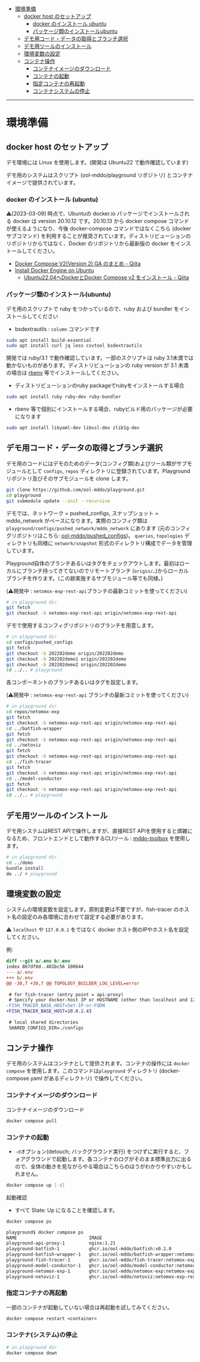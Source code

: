 <!-- TOC -->

- [環境準備](#%E7%92%B0%E5%A2%83%E6%BA%96%E5%82%99)
    - [docker host のセットアップ](#docker-host-%E3%81%AE%E3%82%BB%E3%83%83%E3%83%88%E3%82%A2%E3%83%83%E3%83%97)
        - [docker のインストール ubuntu](#docker-%E3%81%AE%E3%82%A4%E3%83%B3%E3%82%B9%E3%83%88%E3%83%BC%E3%83%AB-ubuntu)
        - [パッケージ類のインストールubuntu](#%E3%83%91%E3%83%83%E3%82%B1%E3%83%BC%E3%82%B8%E9%A1%9E%E3%81%AE%E3%82%A4%E3%83%B3%E3%82%B9%E3%83%88%E3%83%BC%E3%83%ABubuntu)
    - [デモ用コード・データの取得とブランチ選択](#%E3%83%87%E3%83%A2%E7%94%A8%E3%82%B3%E3%83%BC%E3%83%89%E3%83%BB%E3%83%87%E3%83%BC%E3%82%BF%E3%81%AE%E5%8F%96%E5%BE%97%E3%81%A8%E3%83%96%E3%83%A9%E3%83%B3%E3%83%81%E9%81%B8%E6%8A%9E)
    - [デモ用ツールのインストール](#%E3%83%87%E3%83%A2%E7%94%A8%E3%83%84%E3%83%BC%E3%83%AB%E3%81%AE%E3%82%A4%E3%83%B3%E3%82%B9%E3%83%88%E3%83%BC%E3%83%AB)
    - [環境変数の設定](#%E7%92%B0%E5%A2%83%E5%A4%89%E6%95%B0%E3%81%AE%E8%A8%AD%E5%AE%9A)
    - [コンテナ操作](#%E3%82%B3%E3%83%B3%E3%83%86%E3%83%8A%E6%93%8D%E4%BD%9C)
        - [コンテナイメージのダウンロード](#%E3%82%B3%E3%83%B3%E3%83%86%E3%83%8A%E3%82%A4%E3%83%A1%E3%83%BC%E3%82%B8%E3%81%AE%E3%83%80%E3%82%A6%E3%83%B3%E3%83%AD%E3%83%BC%E3%83%89)
        - [コンテナの起動](#%E3%82%B3%E3%83%B3%E3%83%86%E3%83%8A%E3%81%AE%E8%B5%B7%E5%8B%95)
        - [指定コンテナの再起動](#%E6%8C%87%E5%AE%9A%E3%82%B3%E3%83%B3%E3%83%86%E3%83%8A%E3%81%AE%E5%86%8D%E8%B5%B7%E5%8B%95)
        - [コンテナシステムの停止](#%E3%82%B3%E3%83%B3%E3%83%86%E3%83%8A%E3%82%B7%E3%82%B9%E3%83%86%E3%83%A0%E3%81%AE%E5%81%9C%E6%AD%A2)

<!-- /TOC -->

---

# 環境準備

## docker host のセットアップ

デモ環境には Linux を使用します。(開発は Ubuntu22 で動作確認しています)

デモ用のシステムはスクリプト (ool-mddo/playground リポジトリ) とコンテナイメージで提供されています。

### docker のインストール (ubuntu)

⚠️[2023-03-09] 時点で、Ubuntuの docker.io パッケージでインストールされる docker は version 20.10.12 です。20.10.13 から docker compose コマンドが使えるようになり、今後 docker-compose コマンドではなくこちら (docker サブコマンド) を利用することが推奨されています。ディストリビューションのリポジトリからではなく、Docker のリポジトリから最新版の docker をインストールしてください。

- [Docker Compose V2(Version 2) GA のまとめ - Qiita](https://qiita.com/zembutsu/items/d82b2ae1a511ebd6a350#docker-engine-linux-%E3%81%A7-compose-v2-%E3%82%92%E4%BD%BF%E3%81%86%E3%81%AB%E3%81%AF)
- [Install Docker Engine on Ubuntu](https://docs.docker.com/engine/install/ubuntu/#install-using-the-repository)
    - [Ubuntu22.04へDockerとDocker Compose v2 をインストール - Qiita](https://qiita.com/kujiraza/items/a8236f65e2c46735ee91)

### パッケージ類のインストール(ubuntu)

デモ用のスクリプトで ruby をつかっているので、ruby および bundler をインストールしてください

- bsdextrautils : `column` コマンドです

```bash
sudo apt install build-essential
sudo apt install curl jq less csvtool bsdextrautils
```

開発では ruby/3.1 で動作確認しています。一部のスクリプトは ruby 3.1未満では動かないものがあります。ディストリビューションの ruby version が 3.1 未満の場合は [rbenv](https://github.com/rbenv/rbenv) 等でインストールしてください。

- ディストリビューションのruby packageでrubyをインストールする場合

```bash
sudo apt install ruby ruby-dev ruby-bundler
```

- rbenv 等で個別にインストールする場合、rubyビルド用のパッケージが必要になります

```bash
sudo apt install libyaml-dev libssl-dev zlib1g-dev
```

## デモ用コード・データの取得とブランチ選択

デモ用のコードにはデモのためのデータ(コンフィグ類)およびツール類がサブモジュールとして `configs`, `repos` ディレクトリに登録されています。Playground リポジトリ及びそのサブモジュールを clone します。

```bash
git clone https://github.com/ool-mddo/playground.git
cd playground
git submodule update --init --recursive
```

デモでは、ネットワーク = pushed_configs, スナップショット = mddo_network がベースになります。実際のコンフィグ類は `playground/configs/pushed_network/mddo_network` にあります (元のコンフィグリポジトリはこちら: [ool-mddo/pushed_configs](https://github.com/ool-mddo/pushed_configs))。 `queries`, `topologies` ディレクトリも同様に `network/snapshot` 形式のディレクトリ構成でデータを管理しています。

Playground自体のブランチあるいはタグをチェックアウトします。最初はローカルにブランチ持ってきてないのでリモートブランチ (`origin/…`)からローカルブランチを作ります。(この跡実施するサブモジュール等でも同様。)

(⚠️開発中 : `netomox-exp-rest-api`ブランチの最新コミットを使ってください)

```bash
# in playground dir
git fetch
git checkout -b netomox-exp-rest-api origin/netomox-exp-rest-api
```

デモで使用するコンフィグリポジトリのブランチを用意します。

```bash
# in playground dir
cd configs/pushed_configs
git fetch
git checkout -b 202202demo origin/202202demo
git checkout -b 202202demo1 origin/202202demo
git checkout -b 202202demo2 origin/202202demo
cd ../.. # playground
```

各コンポーネントのブランチあるいはタグを設定します。

(⚠️開発中 : `netomox-exp-rest-api` ブランチの最新コミットを使ってください)

```bash
# in playground dir
cd repos/netomox-exp
git fetch
git checkout -b netomox-exp-rest-api origin/netomox-exp-rest-api
cd ../batfish-wrapper
git fetch
git checkout -b netomox-exp-rest-api origin/netomox-exp-rest-api
cd ../netoviz
git fetch
git checkout -b netomox-exp-rest-api origin/netomox-exp-rest-api
cd ../fish-tracer
git fetch
git checkout -b netomox-exp-rest-api origin/netomox-exp-rest-api
cd ../model-conductor
git fetch
git checkout -b netomox-exp-rest-api origin/netomox-exp-rest-api
cd ../.. # playground
```

## デモ用ツールのインストール

デモ用システムはREST APIで操作しますが、直接REST APIを使用すると煩雑になるため、フロントエンドとして動作するCLIツール : [mddo-toolbox](https://github.com/ool-mddo/mddo-toolbox-cli) を使用します。

```bash
# in playground dir
cd ../demo
bundle install
de ../ # playground
```

## 環境変数の設定

システムの環境変数を設定します。原則変更は不要ですが、fish-tracer のホスト名の設定のみ各環境に合わせて設定する必要があります。

⚠️ `localhost` や `127.0.0.1` をではなく docker ホスト側のIPやホスト名を設定してください。

例:

```diff
diff --git a/.env b/.env
index 867df0d..481bc56 100644
--- a/.env
+++ b/.env
@@ -30,7 +30,7 @@ TOPOLOGY_BUILDER_LOG_LEVEL=error
 
 # for fish-tracer (entry point = api-proxy)
 # Specify your docker-host IP or HOSTNAME (other than localhost and 127.0.0.1)
-FISH_TRACER_BASE_HOST=Set-IP-or-FQDN
+FISH_TRACER_BASE_HOST=10.0.2.43
 
 # local shared directories
 SHARED_CONFIGS_DIR=./configs
```

## コンテナ操作

デモ用のシステムはコンテナとして提供されます。コンテナの操作には `docker compose` を使用します。このコマンドは`playground` ディレクトリ (docker-compose.yaml があるディレクトリ) で操作してください。

### コンテナイメージのダウンロード

コンテナイメージのダウンロード

```bash
docker compose pull
```

### コンテナの起動

- `-d`オプション(detouch; バックグラウンド実行) をつけずに実行すると、フォアグラウンドで起動します。各コンテナのログがそのまま標準出力に出るので、全体の動きを見ながらやる場合はこちらのほうがわかりやすいかもしれません。

```bash
docker compose up [-d]
```

起動確認

- すべて State: Up になることを確認します。

```bash
docker compose ps
```

```diff
playground$ docker compose ps
NAME                           IMAGE                                                   COMMAND                  SERVICE             CREATED             STATUS              PORTS
playground-api-proxy-1         nginx:1.21                                              "/docker-entrypoint.…"   api-proxy           18 seconds ago      Up 12 seconds       0.0.0.0:15000->80/tcp, :::15000->80/tcp
playground-batfish-1           ghcr.io/ool-mddo/batfish:v0.1.0                         "java -XX:-UseCompre…"   batfish             19 seconds ago      Up 16 seconds       9996-9997/tcp
playground-batfish-wrapper-1   ghcr.io/ool-mddo/batfish-wrapper:netomox-exp-rest-api   "/bin/sh /batfish-wr…"   batfish-wrapper     18 seconds ago      Up 16 seconds       
playground-fish-tracer-1       ghcr.io/ool-mddo/fish-tracer:netomox-exp-rest-api       "yarn dev"               fish-tracer         18 seconds ago      Up 14 seconds       
playground-model-conductor-1   ghcr.io/ool-mddo/model-conductor:netomox-exp-rest-api   "rerun --force-polli…"   model-conductor     18 seconds ago      Up 13 seconds       
playground-netomox-exp-1       ghcr.io/ool-mddo/netomox-exp:netomox-exp-rest-api       "rerun --force-polli…"   netomox-exp         18 seconds ago      Up 14 seconds       
playground-netoviz-1           ghcr.io/ool-mddo/netoviz:netomox-exp-rest-api           "docker-entrypoint.s…"   netoviz             19 seconds ago      Up 16 seconds       0.0.0.0:3000->3000/tcp, :::3000->3000/tcp
```

### 指定コンテナの再起動

一部のコンテナが起動していない場合は再起動を試してみてください。

```
docker compose restart <container>
```

### コンテナ(システム)の停止

```bash
# in playground dir
docker compose down
```
